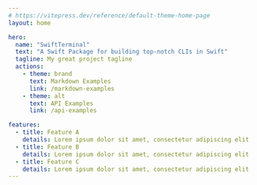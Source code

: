```yaml
---
# https://vitepress.dev/reference/default-theme-home-page
layout: home

hero:
  name: "SwiftTerminal"
  text: "A Swift Package for building top-notch CLIs in Swift"
  tagline: My great project tagline
  actions:
    - theme: brand
      text: Markdown Examples
      link: /markdown-examples
    - theme: alt
      text: API Examples
      link: /api-examples

features:
  - title: Feature A
    details: Lorem ipsum dolor sit amet, consectetur adipiscing elit
  - title: Feature B
    details: Lorem ipsum dolor sit amet, consectetur adipiscing elit
  - title: Feature C
    details: Lorem ipsum dolor sit amet, consectetur adipiscing elit
---
```


